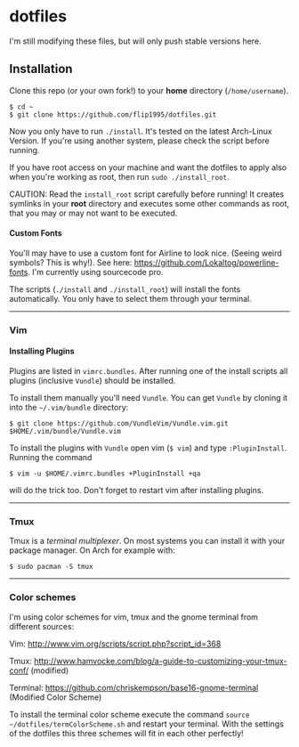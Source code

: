dotfiles
===================

I'm still modifying these files, but will only push stable versions here.

## Installation

Clone this repo (or your own fork!) to your **home** directory (`/home/username`).
```
$ cd ~
$ git clone https://github.com/flip1995/dotfiles.git
```

Now you only have to run `./install`. It's tested on the latest Arch-Linux Version. If you're using another system, please check the script before running.

If you have root access on your machine and want the dotfiles to apply also when you're working as root, then run `sudo ./install_root`.

CAUTION: Read the `install_root` script carefully before running! It creates symlinks in your **root** directory and executes some other commands as root, that you may or may not want to be executed.

#### Custom Fonts
You'll may have to use a custom font for Airline to look nice. (Seeing weird symbols? This is why!). See here: https://github.com/Lokaltog/powerline-fonts. I'm currently using sourcecode pro.

The scripts (`./install` and `./install_root`) will install the fonts automatically. You only have to select them through your terminal.

---
### Vim

#### Installing Plugins
Plugins are listed in `vimrc.bundles`. After running one of the install scripts all plugins (inclusive `Vundle`) should be installed. 

To install them manually you'll need `Vundle`. You can get `Vundle` by cloning it into the `~/.vim/bundle` directory:
```
$ git clone https://github.com/VundleVim/Vundle.vim.git $HOME/.vim/bundle/Vundle.vim
```
To install the plugins with `Vundle` open vim (`$ vim`) and type `:PluginInstall`. Running the command
```
$ vim -u $HOME/.vimrc.bundles +PluginInstall +qa
```
will do the trick too. Don't forget to restart vim after installing plugins.

---
### Tmux
Tmux is a _terminal multiplexer_. On most systems you can install it with your
package manager. On Arch for example with:
```
$ sudo pacman -S tmux
```

---
### Color schemes
I'm using color schemes for vim, tmux and the gnome terminal from different
sources:

Vim: http://www.vim.org/scripts/script.php?script_id=368

Tmux: http://www.hamvocke.com/blog/a-guide-to-customizing-your-tmux-conf/ (modified)

Terminal: https://github.com/chriskempson/base16-gnome-terminal (Modified Color
Scheme)

To install the terminal color scheme execute the command `source
~/dotfiles/termColorScheme.sh` and restart your terminal.
With the settings of the dotfiles this three schemes will fit in each other
perfectly!
